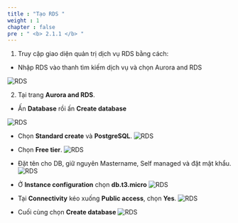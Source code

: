```yaml
---
title : "Tạo RDS "
weight : 1 
chapter : false
pre : " <b> 2.1.1 </b> "
---
```




1. Truy cập giao diện quản trị dịch vụ RDS bằng cách:
 - Nhập RDS vào thanh tìm kiếm dịch vụ và chọn Aurora and RDS

![RDS](/images/2.prerequisite/001-createrds.png)

2. Tại trang **Aurora and RDS**.
  + Ấn **Database** rồi ấn **Create database**

![RDS](/images/2.prerequisite/002-createrds.png)

 - Chọn **Standard create** và **PostgreSQL**.
 ![RDS](/images/2.prerequisite/003-createrds.png)
 
- Chọn **Free tier**.
![RDS](/images/2.prerequisite/004-createrds.png)

- Đặt tên cho DB, giữ nguyên Mastername, Self managed và đặt mật khẩu.
![RDS](/images/2.prerequisite/005-createrds.png)

- Ở **Instance configuration** chọn **db.t3.micro**
![RDS](/images/2.prerequisite/006-createrds.png)

- Tại **Connectivity** kéo xuống **Public access**, chọn **Yes**.
![RDS](/images/2.prerequisite/000-createrds.png)

- Cuối cùng chọn **Create database**
![RDS](/images/2.prerequisite/007-createrds.png)
